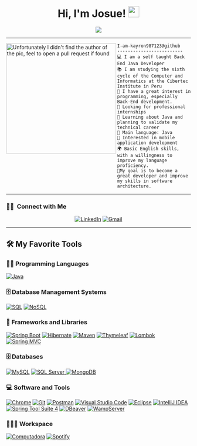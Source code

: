<h1 align="center">
Hi, I'm Josue!
  <img src="https://media.giphy.com/media/hvRJCLFzcasrR4ia7z/giphy.gif" width="30"></h1>
 <!--<img src="https://komarev.com/ghpvc/?username=I-am-vishalmaurya&label=Profile%20Views&color=0e75b6&style=flat" align='right' alt="vishalmaurya" />-->

<!-- Typing SVG by DenverCoder1 - https://github.com/DenverCoder1/readme-typing-svg -->
<p align="center">
  <a href="https://github.com/DenverCoder1/readme-typing-svg"><img src="https://readme-typing-svg.herokuapp.com?lines=Back+End+Java+Developer;Always%20learning%20new%20things&center=true&width=380&height=45"></a>
</p>
<hr>
<img align="left" src="https://media.licdn.com/dms/image/v2/D4D22AQEqbHiCNIyBGw/feedshare-shrink_1280/feedshare-shrink_1280/0/1727248484485?e=1730332800&v=beta&t=EUIY2ZTCfLaxyz8tP7lf1dTFNmxwG3D28aoxDjBenag" alt="Unfortunately I didn't find the author of the pic, feel to open a pull request if found" height="300" style="object-fit: cover;" />


```
I-am-kayron987123@github
-------------------------
💻 I am a self taught Back End Java Developer
📚 I am studying the sixth cycle of the Computer and Informatics at the Cibertec Institute in Peru
📝 I have a great interest in programming, especially Back-End development.
🔭 Looking for professional internships
🌱 Learning about Java and planning to validate my technical career
🌟 Main language: Java
🚩 Interested in mobile application development
🌍 Basic English skills, with a willingness to improve my language proficiency.
🎯My goal is to become a great developer and improve my skills in software architecture.

```
<hr>

### 🤝🏻 &nbsp;Connect with Me

<p align="center">
  <a href="https://www.linkedin.com/in/josue-alva-dev/" target="_blank"><img alt="LinkedIn" src="https://img.shields.io/badge/LinkedIn-0077B5?style=for-the-badge&logo=linkedin&logoColor=white"></a>
  <a href="mailto:josuealva920@gmail.com"><img alt="Gmail" src="https://img.shields.io/badge/Gmail-D14836?style=for-the-badge&logo=gmail&logoColor=white"></a>
</p>
<hr>

## 🛠️ My Favorite Tools

### 👨‍💻 Programming Languages

<p>
    <a href="https://github.com/search?q=user%3ADenverCoder1+is%3Arepo+language%3Ajava"><img alt="Java" src="https://img.shields.io/badge/Java-%23007396.svg?logo=java&logoColor=white"></a>
</p>

### 🗄️ Database Management Systems

<p>
    <a href="https://github.com/search?q=user%3ADenverCoder1+is%3Arepo+language%3Asql"><img alt="SQL" src="https://img.shields.io/badge/SQL%20-%23025E8C.svg?logo=amazon-dynamodb&logoColor=white"></a>
    <a href="https://github.com/search?q=user%3ADenverCoder1+is%3Arepo+language%3Anosql"><img alt="NoSQL" src="https://img.shields.io/badge/NoSQL-%2300C853.svg?logo=mongodb&logoColor=white"></a>
</p>

### 🧰 Frameworks and Libraries

<p>
    <a href="https://github.com/search?q=user%3ADenverCoder1+is%3Arepo+language%3Aspringboot"><img alt="Spring Boot" src="https://img.shields.io/badge/Spring%20Boot-%236DB33F.svg?logo=spring-boot&logoColor=white"></a>
    <a href="https://github.com/search?q=user%3ADenverCoder1+is%3Arepo+language%3Ahibernate"><img alt="Hibernate" src="https://img.shields.io/badge/Hibernate-%234D4D4D.svg?logo=hibernate&logoColor=white"></a>
    <a href="https://github.com/search?q=user%3ADenverCoder1+is%3Arepo+language%3Amaven"><img alt="Maven" src="https://img.shields.io/badge/Maven-%23C71A36.svg?logo=apache-maven&logoColor=white"></a>
    <a href="https://github.com/search?q=user%3ADenverCoder1+is%3Arepo+language%3Athymeleaf"><img alt="Thymeleaf" src="https://img.shields.io/badge/Thymeleaf-%23005C0F.svg?logo=thymeleaf&logoColor=white"></a>
    <a href="https://github.com/search?q=user%3ADenverCoder1+is%3Arepo+language%3Alombok"><img alt="Lombok" src="https://img.shields.io/badge/Lombok-%23C42937.svg?logo=lombok&logoColor=white"></a>
    <a href="https://github.com/search?q=user%3ADenverCoder1+is%3Arepo+language%3Aspringmvc"><img alt="Spring MVC" src="https://img.shields.io/badge/Spring%20MVC-%236DB33F.svg?logo=spring&logoColor=white"></a>
</p>

### 🗄️ Databases

<p>
    <a href="https://github.com/search?q=user%3ADenverCoder1+is%3Arepo+language%3Amysql"><img alt="MySQL" src="https://img.shields.io/badge/MySQL-%234479A1.svg?logo=mysql&logoColor=white"></a>
    <a href="https://github.com/search?q=user%3ADenverCoder1+is%3Arepo+language%3Asqlserver"><img alt="SQL Server" src="https://img.shields.io/badge/SQL%20Server-%23CC2927.svg?logo=microsoft-sql-server&logoColor=white">
    </a>
    <a href="https://github.com/search?q=user%3ADenverCoder1+is%3Arepo+language%3Amongodb"><img alt="MongoDB" src="https://img.shields.io/badge/MongoDB-%2347A248.svg?logo=mongodb&logoColor=white"></a>
</p>

### 💻 Software and Tools

<p>
    <a href="#"><img alt="Chrome" src="https://img.shields.io/badge/Chrome-3DDC84?logo=google-chrome&logoColor=white"></a>
    <a href="#"><img alt="Git" src="https://img.shields.io/badge/Git%20-%23F05033.svg?logo=git&logoColor=white"></a>
    <a href="#"><img alt="Postman" src="https://img.shields.io/badge/Postman-FF6C37?logo=postman&logoColor=white"></a>
    <a href="#"><img alt="Visual Studio Code" src="https://img.shields.io/badge/Visual%20Studio%20Code-0078d7.svg?logo=visual-studio-code&logoColor=white"></a>
    <a href="https://github.com/search?q=user%3ADenverCoder1+is%3Arepo+language%3Aeclipse"><img alt="Eclipse" src="https://img.shields.io/badge/Eclipse-2C2255.svg?logo=eclipse&logoColor=white"></a>
    <a href="https://github.com/search?q=user%3ADenverCoder1+is%3Arepo+language%3Aintellij"><img alt="IntelliJ IDEA" src="https://img.shields.io/badge/IntelliJ%20IDEA-000000.svg?logo=intellij-idea&logoColor=white"></a>
    <a href="https://github.com/search?q=user%3ADenverCoder1+is%3Arepo+language%3Aspring-tools">
      <img alt="Spring Tool Suite 4" src="https://img.shields.io/badge/Spring%20Tool%20Suite%204-6DB33F.svg?logo=spring&logoColor=white"></a>
    <a href="https://github.com/search?q=user%3ADenverCoder1+is%3Arepo+language%3Adbeaver"><img alt="DBeaver" src="https://img.shields.io/badge/DBeaver-372923.svg?logo=dbeaver&logoColor=white"></a>
    <a href="https://github.com/search?q=user%3ADenverCoder1+is%3Arepo+language%3Awampserver"><img alt="WampServer" src="https://img.shields.io/badge/WampServer-FF4088.svg?logo=wampserver&logoColor=white"></a>
</p>

### 👨🏽‍💻 Workspace
<p>
    <a href="#"><img alt="Computadora" src="https://img.shields.io/badge/PC-0078D6?style=for-the-badge&logo=windows&logoColor=white"></a>
    <a href="#"><img alt="Spotify" src="https://img.shields.io/badge/Spotify-1ED760?&style=for-the-badge&logo=spotify&logoColor=white"></a>
</p>


  </td>
  </tr>
</table>
